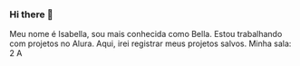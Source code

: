 ### Hi there 👋
Meu nome é Isabella, sou mais conhecida como Bella.
Estou trabalhando com projetos no Alura.
Aqui, irei registrar meus projetos salvos.
Minha sala: 2 A


